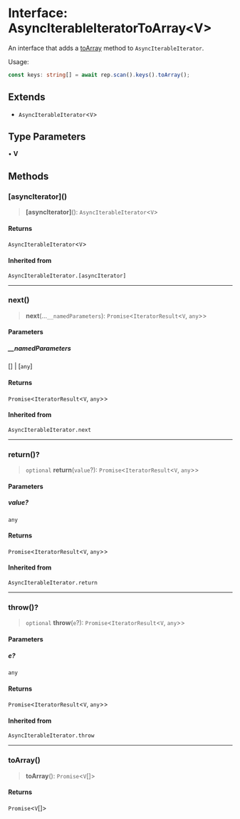# Interface: AsyncIterableIteratorToArray\<V\>

An interface that adds a [toArray](AsyncIterableIteratorToArray.md#toarray) method to `AsyncIterableIterator`.

Usage:

```ts
const keys: string[] = await rep.scan().keys().toArray();
```

## Extends

- `AsyncIterableIterator`\<`V`\>

## Type Parameters

• **V**

## Methods

### \[asyncIterator\]()

> **\[asyncIterator\]**(): `AsyncIterableIterator`\<`V`\>

#### Returns

`AsyncIterableIterator`\<`V`\>

#### Inherited from

`AsyncIterableIterator.[asyncIterator]`

***

### next()

> **next**(...`__namedParameters`): `Promise`\<`IteratorResult`\<`V`, `any`\>\>

#### Parameters

##### \_\_namedParameters

\[\] | \[`any`\]

#### Returns

`Promise`\<`IteratorResult`\<`V`, `any`\>\>

#### Inherited from

`AsyncIterableIterator.next`

***

### return()?

> `optional` **return**(`value`?): `Promise`\<`IteratorResult`\<`V`, `any`\>\>

#### Parameters

##### value?

`any`

#### Returns

`Promise`\<`IteratorResult`\<`V`, `any`\>\>

#### Inherited from

`AsyncIterableIterator.return`

***

### throw()?

> `optional` **throw**(`e`?): `Promise`\<`IteratorResult`\<`V`, `any`\>\>

#### Parameters

##### e?

`any`

#### Returns

`Promise`\<`IteratorResult`\<`V`, `any`\>\>

#### Inherited from

`AsyncIterableIterator.throw`

***

### toArray()

> **toArray**(): `Promise`\<`V`[]\>

#### Returns

`Promise`\<`V`[]\>
